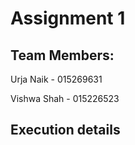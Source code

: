# Assignment 1 

## Team Members: 
Urja Naik - 015269631

Vishwa Shah - 015226523

## Execution details
